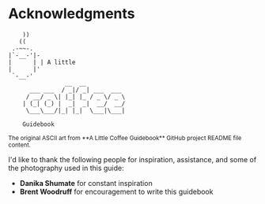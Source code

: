 # Acknowledgments

        ))
       ((
     .-~~-.
    |`-__-'|-
    |      | | A little
    |      |'
     `-__-'
		            __  __
		  ___ ___  / _|/ _| ___  ___
		 / __/ _ \| |_| |_ / _ \/ _ \
		| (_| (_) |  _|  _|  __/  __/
		 \___\___/|_| |_|  \___|\___|

		Guidebook

<small>
The original ASCII art from **A Little Coffee Guidebook**
GitHub project README file content.
</small>

I'd like to thank the following people for inspiration,
assistance, and some of the photography used in this guide:

* **Danika Shumate** for constant inspiration
* **Brent Woodruff** for encouragement to write this guidebook
